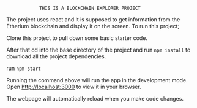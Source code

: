                 THIS IS A BLOCKCHAIN EXPLORER PROJECT

The project uses react and it is supposed to get information from the Etherium blockchain  and display it on the screen. To run this project;

Clone this project to pull down some basic starter code.

After that cd into the base directory of the project and run `npm install` to download all the project dependencies.

run `npm start`

Running the command above will run the app in the development mode. Open [http://localhost:3000](http://localhost:3000) to view it in your browser.

The webpage will automatically reload when you make code changes.
